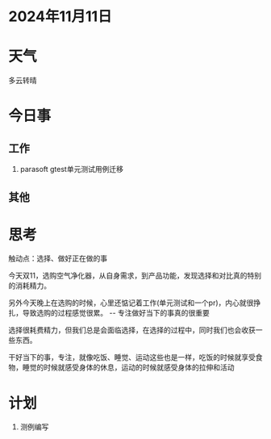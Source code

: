 # 2024年11月11日
# 天气
多云转晴
# 今日事
## 工作
1. parasoft gtest单元测试用例迁移

## 其他 


# 思考
触动点：选择、做好正在做的事

今天双11，选购空气净化器，从自身需求，到产品功能，发现选择和对比真的特别的消耗精力。

另外今天晚上在选购的时候，心里还惦记着工作(单元测试和一个pr)，内心就很挣扎，导致选购的过程感觉很累。 -- 专注做好当下的事真的很重要

选择很耗费精力，但我们总是会面临选择，在选择的过程中，同时我们也会收获一些东西。

干好当下的事，专注，就像吃饭、睡觉、运动这些也是一样，吃饭的时候就享受食物，睡觉的时候就感受身体的休息，运动的时候就感受身体的拉伸和活动


# 计划
1. 测例编写